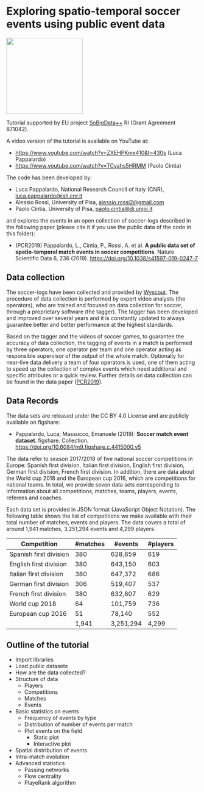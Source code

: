 # Exploring spatio-temporal soccer events using public event data

<img width=200, src="https://raw.githubusercontent.com/scikit-mobility/tutorials/master/AMLD%202020/sobigdata_logo.jpg" />

Tutorial supported by EU project <a href="https://cordis.europa.eu/project/id/871042">SoBigData++</a> RI (Grant Agreement 871042).

A video version of the tutorial is available on YouTube at:
- https://www.youtube.com/watch?v=ZXEHPKmx410&t=430s (Luca Pappalardo)
- https://www.youtube.com/watch?v=TCyahs5HRMM (Paolo Cintia)

The code has been developed by:
- Luca Pappalardo, National Research Council of Italy (CNR), luca.pappalardo@isti.cnr.it
- Alessio Rossi, University of Pisa, alessio.rossi2@gmail.com
- Paolo Cintia, University of Pisa, paolo.cintia@di.unipi.it

and explores the events in an open collection of soccer-logs described in the following paper (please cite it if you use the public data of the code in this folder):

<a id='datapaper'></a>
- (PCR2019) Pappalardo, L., Cintia, P., Rossi, A. et al. **A public data set of spatio-temporal match events in soccer competitions**. Nature Scientific Data 6, 236 (2019). https://doi.org/10.1038/s41597-019-0247-7

## Data collection
The soccer-logs have been collected and provided by <a href="https://wyscout.com/">Wyscout</a>. The procedure of data collection is performed by expert video analysts (the operators), who are trained and focused on data collection for soccer, through a proprietary software (the tagger). The tagger has been developed and improved over several years and it is constantly updated to always guarantee better and better performance at the highest standards. 

Based on the tagger and the videos of soccer games, to guarantee the accuracy of data collection, the tagging of events in a match is performed by three operators, one operator per team and one operator acting as responsible supervisor of the output of the whole match. Optionally for near-live data delivery a team of four operators is used, one of them acting to speed up the collection of complex events which need additional and specific attributes or a quick review. 
<a id='datapaper'></a>
Further details on data collection can be found in the data paper ([PCR2019](#datapaper)).

## Data Records
The data sets are released under the CC BY 4.0 License and are publicly available on figshare:

- Pappalardo, Luca; Massucco, Emanuele (2019): **Soccer match event dataset**. figshare. Collection. https://doi.org/10.6084/m9.figshare.c.4415000.v5

The data refer to season 2017/2018 of five national soccer competitions in Europe: Spanish first division, Italian first division, English first division, German first division, French first division. In addition, there are data about the World cup 2018 and the European cup 2016, which are competitions for national teams. In total, we provide seven data sets corresponding to information about all competitions, matches, teams, players, events, referees and coaches. 

Each data set is provided in JSON format (JavaScript Object Notation). The following table shows the list of competitions we make available with their total number of matches, events and players. The data covers a total of around 1,941 matches, 3,251,294 events and 4,299 players.
  
| Competition            | #matches | #events   | #players |
|------------------------|----------|-----------|----------|
| Spanish first division | 380      | 628,659   | 619      |
| English first division | 380      | 643,150   | 603      |
| Italian first division | 380      | 647,372   | 686      |
| German first division  | 306      | 519,407   | 537      |
| French first division  | 380      | 632,807   | 629      |
| World cup 2018         | 64       | 101,759   | 736      |
| European cup 2016      | 51       | 78,140    | 552      |
|                        | 1,941    | 3,251,294 | 4,299    |


## Outline of the tutorial
- Import libraries
- Load public datasets
- How are the data collected?
- Structure of data
  - Players
  - Competitions
  - Matches
  - Events
- Basic statistics on events
  - Frequency of events by type
  - Distribution of number of events per match
  - Plot events on the field
    - Static plot
    - Interactive plot
- Spatial distribution of events
- Intra-match evolution
- Advanced statistics
  - Passing networks
  - Flow centrality
  - PlayeRank algorithm
 
